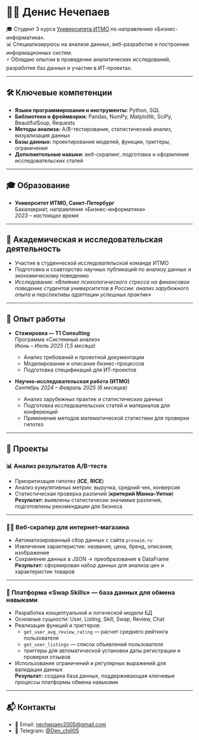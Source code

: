 # 👨‍💻 Денис Нечепаев  

🎓 Студент 3 курса [Университета ИТМО](https://itmo.ru/ru/) по направлению «Бизнес-информатика».  
📊 Специализируюсь на анализе данных, веб-разработке и построении информационных систем.  
⚡ Обладаю опытом в проведении аналитических исследований, разработке баз данных и участии в ИТ-проектах.  

---

## 🛠️ Ключевые компетенции  

- **Языки программирования и инструменты:** Python, SQL  
- **Библиотеки и фреймворки:** Pandas, NumPy, Matplotlib, SciPy, BeautifulSoup, Requests  
- **Методы анализа:** A/B-тестирование, статистический анализ, визуализация данных  
- **Базы данных:** проектирование моделей, функции, триггеры, ограничения  
- **Дополнительные навыки:** веб-скрапинг, подготовка и оформление исследовательских статей  

---

## 🎓 Образование  

- **Университет ИТМО, Санкт-Петербург**  
  Бакалавриат, направление «Бизнес-информатика»  
  *2023 – настоящее время*  

---

## 🔬 Академическая и исследовательская деятельность  

- Участие в студенческой исследовательской команде ИТМО  
- Подготовка и соавторство научных публикаций по анализу данных и экономическому поведению  
- Исследование: *«Влияние психологического стресса на финансовое поведение студентов университетов в России: анализ зарубежного опыта и перспективы адаптации успешных практик»*  

---

## 💼 Опыт работы  

- **Стажировка — T1 Consulting**  
  Программа «Системный анализ»  
  *Июнь – Июль 2025 (1,5 месяца)*  
  - Анализ требований и проектной документации  
  - Моделирование и описание бизнес-процессов  
  - Подготовка спецификаций для ИТ-проектов  

- **Научно-исследовательская работа (ИТМО)**  
  *Сентябрь 2024 – Февраль 2025 (6 месяцев)*  
  - Анализ зарубежных практик и статистических данных  
  - Подготовка исследовательских статей и материалов для конференций  
  - Применение методов математической статистики для проверки гипотез  

---

## 📂 Проекты  

### 📊 Анализ результатов A/B-теста  
- Приоритизация гипотез (**ICE**, **RICE**)  
- Анализ кумулятивных метрик: выручка, средний чек, конверсия  
- Статистическая проверка различий (**критерий Манна–Уитни**)  
**Результат:** выявлены статистически значимые различия, подготовлены рекомендации для бизнеса  

---

### 🏊‍♂️ Веб-скрапер для интернет-магазина  
- Автоматизированный сбор данных с сайта `proswim.ru`  
- Извлечение характеристик: название, цена, бренд, описание, изображение  
- Сохранение данных в JSON → преобразование в DataFrame  
**Результат:** сформирован набор данных для анализа цен и характеристик товаров  

---

### 🔄 Платформа «Swap Skills» — база данных для обмена навыками  
- Разработка концептуальной и логической модели БД  
- Основные сущности: User, Listing, Skill, Swap, Review, Chat  
- Реализация функций и триггеров:  
  - `get_user_avg_review_rating` — расчет среднего рейтинга пользователя  
  - `get_user_listings` — список объявлений пользователя  
  - триггеры для автоматической установки даты регистрации и проверки отзывов  
- Использование ограничений и регулярных выражений для валидации данных  
**Результат:** создана база данных, поддерживающая ключевые процессы платформы обмена навыками  

---

## 📬 Контакты  

- 📧 Email: [nechepaev2005@gmail.com](mailto:nechepaev2005@gmail.com)  
- 💬 Telegram: [@Den_chill05](https://t.me/Den_chill05)  
